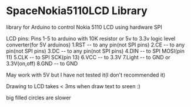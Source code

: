 # SpaceNokia5110LCD Library
library for Arduino to control Nokia 5110 LCD using hardware SPI

LCD pins:
Pins 1-5 to arduino with 10K resistor or 5v to 3.3v logic level converter(for 5V arduinos)
1.RST -- to any pin(not SPI pins)
2.CE  -- to any pin(not SPI pins)
3.DC  -- to any pin(not SPI pins)
4.DIN -- to SPI MOSI(pin 11)
5.CLK -- to SPI SCK(pin 13)
6.VCC -- to 3.3V
7.Light -- to GND or 3.3V(on,off)
8.GND -- to GND
  
May work with 5V but I have not tested it(I don't recommended it)

Drawing to LCD takes < 3ms when draw text to sreen :)

big filled circles are slower
